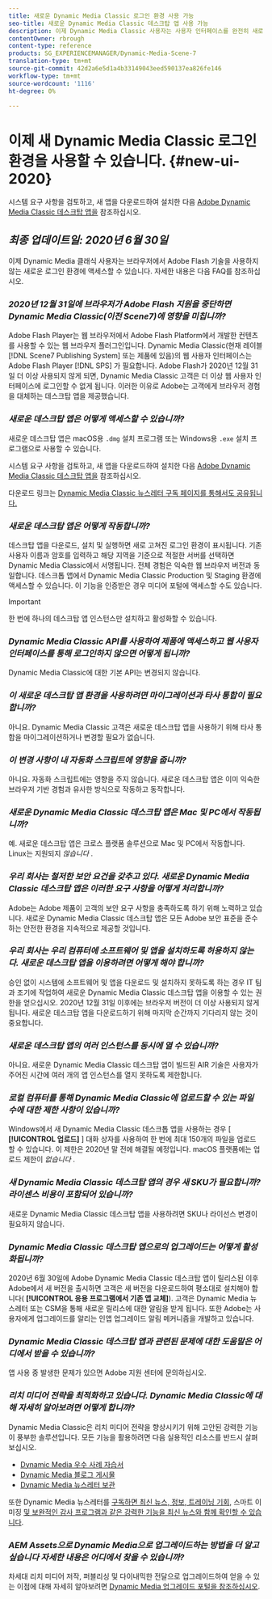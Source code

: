 ```yaml
---
title: 새로운 Dynamic Media Classic 로그인 환경 사용 가능
seo-title: 새로운 Dynamic Media Classic 데스크탑 앱 사용 가능
description: 이제 Dynamic Media Classic 사용자는 사용자 인터페이스를 완전히 새로 고칠 수 있습니다. 이 경험은 중요한 리소스에 대한 링크가 포함된 업데이트된 로그인을 제공하며 이 업데이트는 더 이상 브라우저의 Adobe Flash 기술에 의존하지 않습니다.
contentOwner: rbrough
content-type: reference
products: SG_EXPERIENCEMANAGER/Dynamic-Media-Scene-7
translation-type: tm+mt
source-git-commit: 42d2a6e5d1a4b33149043eed590137ea826fe146
workflow-type: tm+mt
source-wordcount: '1116'
ht-degree: 0%

---
```



# 이제 새 Dynamic Media Classic 로그인 환경을 사용할 수 있습니다. {#new-ui-2020}

시스템 요구 사항을 검토하고, 새 앱을 다운로드하여 설치한 다음 [Adobe Dynamic Media Classic 데스크탑 앱을](/help/dynamic-media-classic-desktop-app.md) 참조하십시오.

## _최종 업데이트일: 2020년 6월 30일_

이제 Dynamic Media 클래식 사용자는 브라우저에서 Adobe Flash 기술을 사용하지 않는 새로운 로그인 환경에 액세스할 수 있습니다. 자세한 내용은 다음 FAQ를 참조하십시오.

### **_2020년 12월 31일에 브라우저가 Adobe Flash 지원을 중단하면 Dynamic Media Classic(이전 Scene7)에 영향을 미칩니까?_**

Adobe Flash Player는 웹 브라우저에서 Adobe Flash Platform에서 개발한 컨텐츠를 사용할 수 있는 웹 브라우저 플러그인입니다. Dynamic Media Classic(현재 레이블 [!DNL Scene7 Publishing System] 또는 제품에 있음)의 웹 사용자 인터페이스는 Adobe Flash Player [!DNL SPS] 가 필요합니다. Adobe Flash가 2020년 12월 31일 더 이상 사용되지 않게 되면, Dynamic Media Classic 고객은 더 이상 웹 사용자 인터페이스에 로그인할 수 없게 됩니다. 이러한 이유로 Adobe는 고객에게 브라우저 경험을 대체하는 데스크탑 앱을 제공했습니다.

### **_새로운 데스크탑 앱은 어떻게 액세스할 수 있습니까?_**

새로운 데스크탑 앱은 macOS용 `.dmg` 설치 프로그램 또는 Windows용 `.exe` 설치 프로그램으로 사용할 수 있습니다.

시스템 요구 사항을 검토하고, 새 앱을 다운로드하여 설치한 다음 [Adobe Dynamic Media Classic 데스크탑 앱을](/help/dynamic-media-classic-desktop-app.md) 참조하십시오.

다운로드 링크는 [Dynamic Media Classic 뉴스레터 구독 페이지를 통해서도 공유됩니다.](https://www.adobe.com/subscription/dynamic-media-newsletter.html)

### **_새로운 데스크탑 앱은 어떻게 작동합니까?_**

데스크탑 앱을 다운로드, 설치 및 실행하면 새로 고쳐진 로그인 환경이 표시됩니다. 기존 사용자 이름과 암호를 입력하고 해당 지역을 기준으로 적절한 서버를 선택하면 Dynamic Media Classic에서 서명됩니다. 전체 경험은 익숙한 웹 브라우저 버전과 동일합니다. 데스크톱 앱에서 Dynamic Media Classic Production 및 Staging 환경에 액세스할 수 있습니다. 이 기능을 인증받은 경우 미디어 포털에 액세스할 수도 있습니다.

>[!IMPORTANT]
>
>한 번에 하나의 데스크탑 앱 인스턴스만 설치하고 활성화할 수 있습니다.

### **_Dynamic Media Classic API를 사용하여 제품에 액세스하고 웹 사용자 인터페이스를 통해 로그인하지 않으면 어떻게 됩니까?_**

Dynamic Media Classic에 대한 기본 API는 변경되지 않습니다.

### **_이 새로운 데스크탑 앱 환경을 사용하려면 마이그레이션과 타사 통합이 필요합니까?_**

아니요. Dynamic Media Classic 고객은 새로운 데스크탑 앱을 사용하기 위해 타사 통합을 마이그레이션하거나 변경할 필요가 없습니다.

### **_이 변경 사항이 내 자동화 스크립트에 영향을 줍니까?_**

아니요. 자동화 스크립트에는 영향을 주지 않습니다. 새로운 데스크탑 앱은 이미 익숙한 브라우저 기반 경험과 유사한 방식으로 작동하고 동작합니다.

### **_새로운 Dynamic Media Classic 데스크탑 앱은 Mac 및 PC에서 작동됩니까?_**

예. 새로운 데스크탑 앱은 크로스 플랫폼 솔루션으로 Mac 및 PC에서 작동합니다. Linux는 지원되지 *않습니다* .

### **_우리 회사는 철저한 보안 요건을 갖추고 있다. 새로운 Dynamic Media Classic 데스크탑 앱은 이러한 요구 사항을 어떻게 처리합니까?_**

Adobe는 Adobe 제품이 고객의 보안 요구 사항을 충족하도록 하기 위해 노력하고 있습니다. 새로운 Dynamic Media Classic 데스크탑 앱은 모든 Adobe 보안 표준을 준수하는 안전한 환경을 지속적으로 제공할 것입니다.

### **_우리 회사는 우리 컴퓨터에 소프트웨어 및 앱을 설치하도록 허용하지 않는다. 새로운 데스크탑 앱을 이용하려면 어떻게 해야 합니까?_**

승인 없이 시스템에 소프트웨어 및 앱을 다운로드 및 설치하지 못하도록 하는 경우 IT 팀과 조기에 작업하여 새로운 Dynamic Media Classic 데스크탑 앱을 이용할 수 있는 권한을 얻으십시오. 2020년 12월 31일 이후에는 브라우저 버전이 더 이상 사용되지 않게 됩니다. 새로운 데스크탑 앱을 다운로드하기 위해 마지막 순간까지 기다리지 않는 것이 중요합니다.

### **_새로운 데스크탑 앱의 여러 인스턴스를 동시에 열 수 있습니까?_**

아니요. 새로운 Dynamic Media Classic 데스크탑 앱이 빌드된 AIR 기술은 사용자가 주어진 시간에 여러 개의 앱 인스턴스를 열지 못하도록 제한합니다.

### **_로컬 컴퓨터를 통해 Dynamic Media Classic에 업로드할 수 있는 파일 수에 대한 제한 사항이 있습니까?_**

Windows에서 새 Dynamic Media Classic 데스크톱 앱을 사용하는 경우 [ **[!UICONTROL 업로드]** ] 대화 상자를 사용하여 한 번에 최대 150개의 파일을 업로드할 수 있습니다. 이 제한은 2020년 말 전에 해결될 예정입니다. macOS 플랫폼에는 업로드 제한이 *없습니다* .

### **_새 Dynamic Media Classic 데스크탑 앱의 경우 새 SKU가 필요합니까? 라이센스 비용이 포함되어 있습니까?_**

새로운 Dynamic Media Classic 데스크탑 앱을 사용하려면 SKU나 라이선스 변경이 필요하지 않습니다.

### **_Dynamic Media Classic 데스크탑 앱으로의 업그레이드는 어떻게 활성화됩니까?_**

2020년 6월 30일에 Adobe Dynamic Media Classic 데스크탑 앱이 릴리스된 이후 Adobe에서 새 버전을 출시하면 고객은 새 버전을 다운로드하여 평소대로 설치해야 합니다( **[!UICONTROL 응용 프로그램에서 기존 앱 교체]**). 고객은 Dynamic Media 뉴스레터 또는 CSM을 통해 새로운 릴리스에 대한 알림을 받게 됩니다. 또한 Adobe는 사용자에게 업그레이드를 알리는 인앱 업그레이드 알림 메커니즘을 개발하고 있습니다.

### **_Dynamic Media Classic 데스크탑 앱과 관련된 문제에 대한 도움말은 어디에서 받을 수 있습니까?_**

앱 사용 중 발생한 문제가 있으면 Adobe 지원 센터에 문의하십시오.

### **_리치 미디어 전략을 최적화하고 있습니다. Dynamic Media Classic에 대해 자세히 알아보려면 어떻게 합니까?_**

Dynamic Media Classic은 리치 미디어 전략을 향상시키기 위해 고안된 강력한 기능이 풍부한 솔루션입니다. 모든 기능을 활용하려면 다음 실용적인 리소스를 반드시 살펴보십시오.

* [Dynamic Media 우수 사례 자습서](https://docs.adobe.com/content/help/en/experience-manager-learn/dynamic-media-classic-tutorial/overview.html)
* [Dynamic Media 블로그 게시물](https://theblog.adobe.com/tag/dynamic-media/)
* [Dynamic Media 뉴스레터 보관](https://docs.adobe.com/content/help/en/dynamic-media-classic/using/dynamic-media-newsletter.html)

또한 Dynamic Media 뉴스레터를 [구독하면 최신 뉴스, 정보, 트레이닝 기회,](https://www.adobe.com/subscription/dynamic-media-newsletter.html) 스마트 이미징 [및 보완적인 감사 프로그램과 같은 강력한 기능을 최신 뉴스와 함께 확인할 수 있습니다](https://helpx.adobe.com/experience-manager/6-3/assets/using/imaging-faq.html).

### **_AEM Assets으로 Dynamic Media으로 업그레이드하는 방법을 더 알고 싶습니다 자세한 내용은 어디에서 찾을 수 있습니까?_**

차세대 리치 미디어 저작, 퍼블리싱 및 다이내믹한 전달으로 업그레이드하여 얻을 수 있는 이점에 대해 자세히 알아보려면 [Dynamic Media 업그레이드 포털을 참조하십시오](http://exploreadobe.com/dynamic-media-upgrade/).


<!-- SAVE - OLD LINK TO BEST PRACTICES GUIDE IN PDF https://www.adobe.com/content/dam/www/us/en/marketing/experience-manager-assets/dynamic-media/adobe-dynamic-media-classic-best-practices-guide.pdf -->

